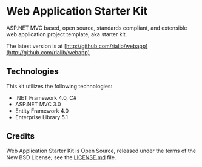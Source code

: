 ﻿Web Application Starter Kit
===========================

ASP.NET MVC based, open source, standards compliant, and extensible web application project template, aka starter kit.

The latest version is at [http://github.com/rialib/webapp](http://github.com/rialib/webapp)

Technologies
------------
This kit utilizes the following technologies:

* .NET Framework 4.0, C#
* ASP.NET MVC 3.0
* Entity Framework 4.0
* Enterprise Library 5.1

Credits
-------

Web Application Starter Kit is Open Source, released under the terms of the New BSD License; see the [LICENSE.md](https://github.com/rialib/webapp/blob/master/LICENSE.md) file.
